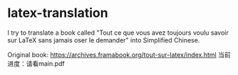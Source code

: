 # latex-translation
I try to translate a book called "Tout ce que vous avez toujours voulu savoir sur LaTeX sans jamais oser le demander" into Simplified Chinese.

Original book: https://archives.framabook.org/tout-sur-latex/index.html
当前进度：请看main.pdf
